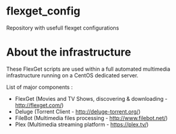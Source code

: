 # flexget_config
Repository with usefull flexget configurations

# About the infrastructure
These FlexGet scripts are used within a full automated multimedia infrastructure running on a CentOS dedicated server.

List of major components : 
  
  - FlexGet (Movies and TV Shows, discovering & downloading - http://flexget.com/)
  - Deluge (Torrent Client - http://deluge-torrent.org/)
  - FileBot (Multimedia files processing - http://www.filebot.net/)
  - Plex (Multimedia streaming platform - https://plex.tv/)

